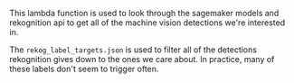 This lambda function is used to look through the sagemaker models and rekognition api to get all of the machine vision detections we're interested in.

The `rekog_label_targets.json` is used to filter all of the detections rekognition gives down to the ones we care about. In practice, many of these labels don't seem to trigger often.
